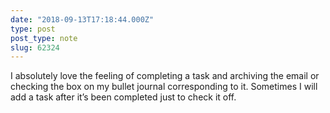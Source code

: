 ```yaml
---
date: "2018-09-13T17:18:44.000Z"
type: post 
post_type: note
slug: 62324
---
```

I absolutely love the feeling of completing a task and archiving the email or checking the box on my bullet journal corresponding to it. Sometimes I will add a task after it’s been completed just to check it off.

